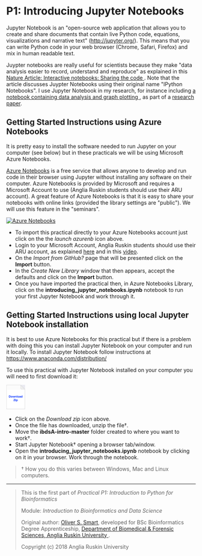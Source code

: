# P1: Introducing Jupyter Notebooks

Jupyter Notebook is an "open-source web application that allows you 
to create and share documents that contain live Python code, equations,
visualizations and narrative text" (http://jupyter.org/). 
This means that you can write Python code in your web browser 
(Chrome, Safari, Firefox) and mix in human readable text.

Juypter notebooks are really useful for scientists because
they make "data analysis easier to record, understand and reproduce" 
as explained in this
[Nature Article: Interactive notebooks: Sharing the code
](http://doi.org/10.1038/515151a). 
Note that the article discusses Juypter Notebooks 
using their original name "IPython Notebooks". 
I use Jupyter Notebook in my research, for instance 
including [a notebook containing data analysis and graph plotting
](https://doi.org/10.1107/S2059798318002541/ba5278sup3.html), 
as part of a
[research paper](https://doi.org/10.1107/S2059798318002541).

## Getting Started Instructions using Azure Notebooks

It is pretty easy to install the software needed to run Jupyter on 
your computer (see below) but in these practicals we will be using 
Microsoft Azure Notebooks. 

[Azure Notebooks](https://notebooks.azure.com/)
is a free service that allows anyone to develop and run code
in their browser using Jupyter without installing
any software on their computer. 
Azure Notebooks is provided by Microsoft and requires 
a Microsoft Account to use (Anglia Ruskin students should use their 
ARU account). A great feature of Azure Notebooks is that it is
easy to share your notebooks with online links (provided the library
settings are "public"). We will use this feature in the "seminars".

[![Azure Notebooks](https://notebooks.azure.com/launch.png)
](https://notebooks.azure.com/import/gh/ARU-Bioinformatics/ibdsA-intro/)
* To import this practical directly to your Azure Notebooks account
  just click on the the *launch azurenb* icon above.
* Login to your Microsoft Account,  Anglia Ruskin students should use their ARU account,
  as explained 
  [here](https://web.anglia.ac.uk/it/services/studentemail/login.phtml) 
  and in this 
  [video](https://web.anglia.ac.uk/media/videos/ITServices/loginGuide.mp4).
* On the *Import from GitHub?* page that will be presented click on the **Import** button.
* In the *Create New Library* window that then appears, accept the defaults and click on the **Import** button.
* Once you have imported the practical then, in Azure Notebooks Library, click on the 
  **introducing_jupyter_notebooks.ipynb** 
  notebook to run your first Jupyter Notebook and work through it.

## Getting Started Instructions using local Jupyter Notebook installation

It is best to use Azure Notebooks for this practical but if there is a problem with doing
this you can install Jupyter Notebook on your computer and run it locally.
To install Jupyter Notebook follow instructions at https://www.anaconda.com/distribution/

To use this practical with Jupyter Notebook installed on your computer you will need to first download it:

[<img src="images/download_zip.png" alt="Download zip" width="50px"/>](https://github.com/ARU-Bioinformatics/ibdsA-intro/archive/master.zip)

* Click on the *Download zip* icon above.
* Once the file has downloaded, unzip the file†. 
* Move the **ibdsA-intro-master** folder created to where you want to work†. 
* Start Jupyter Notebook† opening a browser tab/window.
* Open the **introducing_jupyter_notebooks.ipynb** 
  notebook by clicking on it in your browser. Work through the notebook.

> † How you do this varies between Windows, Mac and Linux computers.
-------------------------

> This is the first part of 
> *Practical P1: Introduction to Python for Bioinformatics*
>
> Module:
>  *Introduction to Bioinformatics and Data Science* 
>
> Original author: [Oliver S. Smart](https://www.linkedin.com/in/osmart/),
> developed for BSc Bioinformatics Degree Apprenticeship,
>  [Department of Biomedical & Forensic Sciences,
>  Anglia Ruskin University
>  ](https://www.anglia.ac.uk/science-and-technology/about/biomedical-and-forensic-science).
>
> Copyright (c) 2018 Anglia Ruskin University
